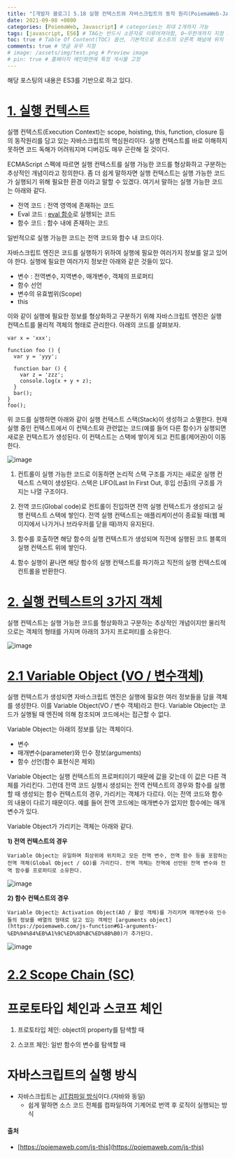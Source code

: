 ```yaml
---
title: "[개발자 블로그] 5.18 실행 컨텍스트와 자바스크립트의 동작 원리(PoiemaWeb-Javascript)" # post의 layout이 기본적으로 post로 설정되어있어서 Front Matter에 따로 layout변수를 만들어 주지 않아도 됨
date: 2021-09-08 +0800
categories: [PoiemaWeb, Javascript] # categories는 최대 2개까지 가능
tags: [javascript, ES6] # TAG는 반드시 소문자로 이루어져야함, 0~무한개까지 지정 가능
toc: true # Table Of Content(TOC) 옵션, 기본적으로 포스트의 오른쪽 패널에 위치
comments: true # 댓글 유무 지정
# image: /assets/img/test.png # Preview image
# pin: true # 홈페이지 메인화면에 특정 게시물 고정
---
```


해당 포스팅의 내용은 ES3를 기반으로 하고 있다.

# [1. 실행 컨텍스트](https://poiemaweb.com/js-execution-context#1-%EC%8B%A4%ED%96%89-%EC%BB%A8%ED%85%8D%EC%8A%A4%ED%8A%B8)
실행 컨텍스트(Execution Context)는 scope, hoisting, this, function, closure 등의 동작원리를 담고 있는 자바스크립트의 핵심원리이다. 실행 컨텍스트를 바로 이해하지 못하면 코드 독해가 어려워지며 디버깅도 매우 곤란해 질 것이다.

ECMAScript 스펙에 따르면 실행 컨텍스트를 실행 가능한 코드를 형상화하고 구분하는 추상적인 개념이라고 정의한다. 좀 더 쉽게 말하자면 실행 컨텍스트는 실행 가능한 코드가 실행되기 위해 필요한 환경 이라고 말할 수 있겠다. 여기서 말하는 실행 가능한 코드는 아래와 같다.

- 전역 코드 : 전역 영역에 존재하는 코드
- Eval 코드 : [eval 함수](https://poiemaweb.com/js-built-in-object#2121-eval)로 실행되는 코드
- 함수 코드 : 함수 내에 존재하는 코드

일반적으로 실행 가능한 코드는 전역 코드와 함수 내 코드이다.

자바스크립트 엔진은 코드를 실행하기 위하여 실행에 필요한 여러가지 정보를 알고 있어야 한다. 실행에 필요한 여러가지 정보란 아래와 같은 것들이 있다.

- 변수 : 전역변수, 지역변수, 매개변수, 객체의 프로퍼티
- 함수 선언
- 변수의 유효범위(Scope)
- this

이와 같이 실행에 필요한 정보를 형상화하고 구분하기 위해 자바스크립트 엔진은 실행 컨텍스트를 물리적 객체의 형태로 관리한다. 아래의 코드를 살펴보자.

~~~
var x = 'xxx';

function foo () {
  var y = 'yyy';

  function bar () {
    var z = 'zzz';
    console.log(x + y + z);
  }
  bar();
}
foo();
~~~

위 코드를 실행하면 아래와 같이 실행 컨텍스트 스택(Stack)이 생성하고 소멸한다. 현재 실행 중인 컨텍스트에서 이 컨텍스트와 관련없는 코드(예를 들어 다른 함수)가 실행되면 새로운 컨텍스트가 생성된다. 이 컨텍스트는 스택에 쌓이게 되고 컨트롤(제어권)이 이동한다.

![image](https://user-images.githubusercontent.com/44339530/132434574-bd8bec7d-1d01-4627-8d4d-e0c0f21020f5.png)

1) 컨트롤이 실행 가능한 코드로 이동하면 논리적 스택 구조를 가지는 새로운 실행 컨텍스트 스택이 생성된다. 스택은 LIFO(Last In First Out, 후입 선출)의 구조를 가지는 나열 구조이다.

2) 전역 코드(Global code)로 컨트롤이 진입하면 전역 실행 컨텍스트가 생성되고 실행 컨텍스트 스택에 쌓인다. 전역 실행 컨텍스트는 애플리케이션이 종료될 때(웹 페이지에서 나가거나 브라우저를 닫을 때)까지 유지된다.

3) 함수를 호출하면 해당 함수의 실행 컨텍스트가 생성되며 직전에 실행된 코드 블록의 실행 컨텍스트 위에 쌓인다.

4) 함수 실행이 끝나면 해당 함수의 실행 컨텍스트를 파기하고 직전의 실행 컨텍스트에 컨트롤을 반환한다.

# [2. 실행 컨텍스트의 3가지 객체](https://poiemaweb.com/js-execution-context#2-%EC%8B%A4%ED%96%89-%EC%BB%A8%ED%85%8D%EC%8A%A4%ED%8A%B8%EC%9D%98-3%EA%B0%80%EC%A7%80-%EA%B0%9D%EC%B2%B4)
실행 컨텍스트는 실행 가능한 코드를 형상화하고 구분하는 추상적인 개념이지만 물리적으로는 객체의 형태를 가지며 아래의 3가지 프로퍼티를 소유한다.

![image](https://user-images.githubusercontent.com/44339530/132434752-1295e536-aa06-4c67-a2a5-4f7865e56e28.png)

# [2.1 Variable Object (VO / 변수객체)](https://poiemaweb.com/js-execution-context#21-variable-object-vo--%EB%B3%80%EC%88%98%EA%B0%9D%EC%B2%B4)
실행 컨텍스트가 생성되면 자바스크립트 엔진은 실행에 필요한 여러 정보들을 담을 객체를 생성한다. 이를 Variable Object(VO / 변수 객체)라고 한다. Variable Object는 코드가 실행될 때 엔진에 의해 참조되며 코드에서는 접근할 수 없다.

Variable Object는 아래의 정보를 담는 객체이다.
- 변수
- 매개변수(parameter)와 인수 정보(arguments)
- 함수 선언(함수 표현식은 제외)

Variable Object는 실행 컨텍스트의 프로퍼티이기 때문에 값을 갖는데 이 값은 다른 객체를 가리킨다. 그런데 전역 코드 실행시 생성되는 전역 컨텍스트의 경우와 함수를 실행할 때 생성되는 함수 컨텍스트의 경우, 가리키는 객체가 다르다. 이는 전역 코드와 함수의 내용이 다르기 때문이다. 예를 들어 전역 코드에는 매개변수가 없지만 함수에는 매개변수가 있다.

Variable Object가 가리키는 객체는 아래와 같다.

<b>1) 전역 컨텍스트의 경우</b>

~~~
Variable Object는 유일하며 최상위에 위치하고 모든 전역 변수, 전역 함수 등을 포함하는 전역 객체(Global Object / GO)를 가리킨다. 전역 객체는 전역에 선언된 전역 변수와 전역 함수를 프로퍼티로 소유한다.
~~~

![image](https://user-images.githubusercontent.com/44339530/132435114-0113bea3-6d41-4591-8631-8a7315e2d3bd.png)

<b>2) 함수 컨텍스트의 경우</b>

~~~
Variable Object는 Activation Object(AO / 활성 객체)를 가리키며 매개변수와 인수들의 정보를 배열의 형태로 담고 있는 객체인 [arguments object](https://poiemaweb.com/js-function#61-arguments-%ED%94%84%EB%A1%9C%ED%8D%BC%ED%8B%B0)가 추가된다.
~~~

![image](https://user-images.githubusercontent.com/44339530/132435205-fee91e1b-5c77-4baf-8ad0-d35b0a7f2d09.png)

# [2.2 Scope Chain (SC)](https://poiemaweb.com/js-execution-context#22-scope-chain-sc)




# 프로토타입 체인과 스코프 체인

1) 프로토타입 체인: object의 property를 탐색할 때

2) 스코프 체인: 일반 함수의 변수를 탐색할 때

# 자바스크립트의 실행 방식
- 자바스크립트는 [JIT컴파일 방식](https://ko.wikipedia.org/wiki/JIT_%EC%BB%B4%ED%8C%8C%EC%9D%BC)이다.(자바와 동일)
  - 쉽게 말하면 소스 코드 전체를 컴파일하여 기계어로 번역 후 로직이 실행되는 방식

#### 출처
- [https://poiemaweb.com/js-this](https://poiemaweb.com/js-this)